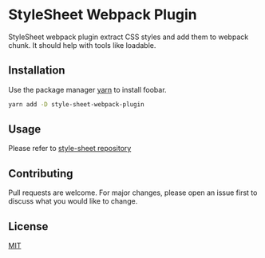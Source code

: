 # StyleSheet Webpack Plugin

StyleSheet webpack plugin extract CSS styles and add them to webpack chunk.
It should help with tools like loadable. 

## Installation

Use the package manager [yarn](https://yarnpkg.com/) to install foobar.

```bash
yarn add -D style-sheet-webpack-plugin
```

## Usage

Please refer to [style-sheet repository](https://github.com/giuseppeg/style-sheet#extracting-styles-with-webpack)

## Contributing
Pull requests are welcome. For major changes, please open an issue first to discuss what you would like to change.

## License
[MIT](https://choosealicense.com/licenses/mit/)
